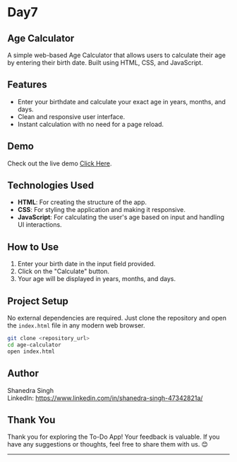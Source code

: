 # Day7 
## Age Calculator

A simple web-based Age Calculator that allows users to calculate their age by entering their birth date. Built using HTML, CSS, and JavaScript.

## Features

- Enter your birthdate and calculate your exact age in years, months, and days.
- Clean and responsive user interface.
- Instant calculation with no need for a page reload.

## Demo

Check out the live demo [Click Here](https://shanedrasingh.github.io/Quiz-App/). 

  
## Technologies Used

- **HTML**: For creating the structure of the app.
- **CSS**: For styling the application and making it responsive.
- **JavaScript**: For calculating the user's age based on input and handling UI interactions.

## How to Use

1. Enter your birth date in the input field provided.
2. Click on the "Calculate" button.
3. Your age will be displayed in years, months, and days.

## Project Setup

No external dependencies are required. Just clone the repository and open the `index.html` file in any modern web browser.

```bash
git clone <repository_url>
cd age-calculator
open index.html
```

## Author

Shanedra Singh \
LinkedIn: https://www.linkedin.com/in/shanedra-singh-47342821a/

## Thank You

Thank you for exploring the To-Do App! Your feedback is valuable. If you have any suggestions or thoughts, feel free to share them with us. 😊

---